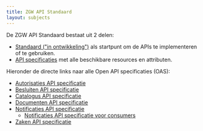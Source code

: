 ```yaml
---
title: ZGW API Standaard
layout: subjects
---
```


De ZGW API Standaard bestaat uit 2 delen:

* [Standaard ("in ontwikkeling")](standaard) als startpunt om de APIs te 
  implementeren of te gebruiken.
* [API specificaties](apis/index) met alle beschikbare resources en attributen.

Hieronder de directe links naar alle Open API specificaties (OAS):

* [Autorisaties API specificatie](https://ref.tst.vng.cloud/ac/api/v1/schema/)
* [Besluiten API specificatie](https://ref.tst.vng.cloud/brc/api/v1/schema/)
* [Catalogus API specificatie](https://ref.tst.vng.cloud/ztc/api/v1/schema/)
* [Documenten API specificatie](https://ref.tst.vng.cloud/drc/api/v1/schema/)
* [Notificaties API specificatie](https://ref.tst.vng.cloud/nrc/api/v1/schema/)
  * [Notificaties API specificatie voor consumers](https://rebilly.github.io/ReDoc/?url=https://ref.tst.vng.cloud/api-specificatie/nrc/consumer-api/openapi.yaml)
* [Zaken API specificatie](https://ref.tst.vng.cloud/zrc/api/v1/schema/)
